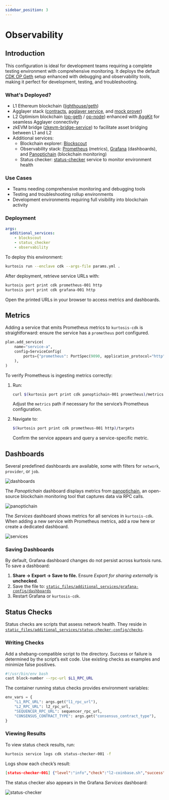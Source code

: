 ```yaml
---
sidebar_position: 3
---
```


# Observability

## Introduction

This configuration is ideal for development teams requiring a complete testing environment with comprehensive monitoring. It deploys the default [CDK OP Geth](./cdk-opgeth.md) setup enhanced with debugging and observability tools, making it perfect for development, testing, and troubleshooting.

### What's Deployed?

- L1 Ethereum blockchain ([lighthouse/geth](https://github.com/ethpandaops/ethereum-package))
- Agglayer stack ([contracts](https://github.com/agglayer/agglayer-contracts), [agglayer service](https://github.com/agglayer/agglayer), and [mock prover](https://github.com/agglayer/provers))
- L2 Optimism blockchain ([op-geth](https://github.com/ethereum-optimism/op-geth) / [op-node](https://github.com/ethereum-optimism/optimism/tree/develop/op-node)) enhanced with [AggKit](https://github.com/agglayer/aggkit) for seamless Agglayer connectivity
- zkEVM bridge ([zkevm-bridge-service](https://github.com/0xPolygonHermez/zkevm-bridge-service)) to facilitate asset bridging between L1 and L2
- Additional services:
  - Blockchain explorer: [Blockscout](https://www.blockscout.com/)
  - Observability stack: [Prometheus](https://prometheus.io/) (metrics), [Grafana](https://grafana.com/) (dashboards), and [Panoptichain](https://github.com/0xPolygon/panoptichain) (blockchain monitoring)
  - Status checker: [status-checker](https://github.com/0xPolygon/status-checker) service to monitor environment health

### Use Cases

- Teams needing comprehensive monitoring and debugging tools
- Testing and troubleshooting rollup environments
- Development environments requiring full visibility into blockchain activity

### Deployment

```yaml title="params.yml"
args:
  additional_services:
    - blockscout
    - status_checker
    - observability
```

To deploy this environment:

```bash
kurtosis run --enclave cdk --args-file params.yml .
```

After deployment, retrieve service URLs with:

```bash
kurtosis port print cdk prometheus-001 http
kurtosis port print cdk grafana-001 http
```

Open the printed URLs in your browser to access metrics and dashboards.

## Metrics

Adding a service that emits Prometheus metrics to `kurtosis-cdk` is straightforward: ensure the service has a `prometheus` port configured.

```python
plan.add_service(
    name="service-a",
    config=ServiceConfig(
        ports={"prometheus": PortSpec(9090, application_protocol="http")},
    ),
)
```

To verify Prometheus is ingesting metrics correctly:

1. Run:

   ```bash
   curl $(kurtosis port print cdk panoptichain-001 prometheus)/metrics
   ```

   Adjust the `metrics` path if necessary for the service’s Prometheus configuration.

2. Navigate to:

   ```bash
   $(kurtosis port print cdk prometheus-001 http)/targets
   ```

   Confirm the service appears and query a service-specific metric.

## Dashboards

Several predefined dashboards are available, some with filters for `network`, `provider`, or `job`.

![dashboards](/img/dashboards.png)

The _Panoptichain_ dashboard displays metrics from [panoptichain](https://github.com/0xPolygon/panoptichain), an open-source blockchain monitoring tool that captures data via RPC calls.

![panoptichain](/img/panoptichain.png)

The _Services_ dashboard shows metrics for all services in `kurtosis-cdk`. When adding a new service with Prometheus metrics, add a row here or create a dedicated dashboard.

![services](/img/services.png)

### Saving Dashboards

By default, Grafana dashboard changes do not persist across kurtosis runs. To save a dashboard:

1. **Share → Export → Save to file.** Ensure _Export for sharing externally_ is **unchecked**.
2. Save the file to:
   [`static_files/additional_services/grafana-config/dashboards`](https://github.com/0xPolygon/kurtosis-cdk/tree/main/static_files/additional_services/grafana-config/dashboards)
3. Restart Grafana or `kurtosis-cdk`.

## Status Checks

Status checks are scripts that assess network health. They reside in [`static_files/additional_services/status-checker-config/checks`](https://github.com/0xPolygon/kurtosis-cdk/tree/main/static_files/additional_services/status-checker-config/checks).

### Writing Checks

Add a shebang-compatible script to the directory. Success or failure is determined by the script’s exit code. Use existing checks as examples and minimize false positives.

```bash title="block-number.sh"
#!/usr/bin/env bash
cast block-number --rpc-url $L1_RPC_URL
```

The container running status checks provides environment variables:

```python
env_vars = {
    "L1_RPC_URL": args.get("l1_rpc_url"),
    "L2_RPC_URL": l2_rpc_url,
    "SEQUENCER_RPC_URL": sequencer_rpc_url,
    "CONSENSUS_CONTRACT_TYPE": args.get("consensus_contract_type"),
}
```

### Viewing Results

To view status check results, run:

```bash
kurtosis service logs cdk status-checker-001 -f
```

Logs show each check’s result:

```json
[status-checker-001] {"level":"info","check":"l2-coinbase.sh","success":true,"time":"2025-06-17T19:24:20Z"}
```

The status checker also appears in the Grafana _Services_ dashboard:

![status-checker](/img/status-checker.png)

